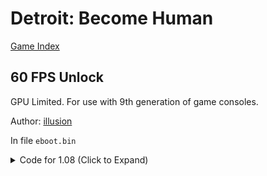 # Detroit: Become Human

[Game Index](README.md#games)

## 60 FPS Unlock

GPU Limited. For use with 9th generation of game consoles.

Author: [illusion](https://twitter.com/illusion0002)

In file `eboot.bin`

<details>
<summary>Code for 1.08 (Click to Expand)</summary>

```
40 0F 95 C6 8B 38 E8 B6 57 05 00 

66 83 F6 00 8B 38 E8 B6 57 05 00
```

</details>
